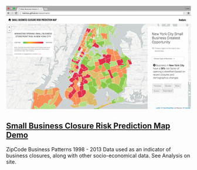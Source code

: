 <kbd><a href="http://livenlulu.github.io/riskestimator/"><img src="data/businessrisk.png" id="linkkk" style="max-width:100%; width: 600px;"/></a></kbd>

## [Small Business Closure Risk Prediction Map Demo](http://livenlulu.github.io/riskestimator/)

ZipCode Business Patterns 1998 - 2013 Data used as an indicator of business closures, along with other socio-economical data. See Analysis on site.